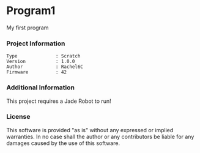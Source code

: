 Program1
================

My first program

### Project Information
```
Type              : Scratch
Version           : 1.0.0
Author            : Rachel6C
Firmware          : 42
```

### Additional Information
This project requires a Jade Robot to run!

### License
This software is provided "as is" without any expressed or implied warranties.  In no case shall the author or any contributors be liable for any damages caused by the use of this software.

